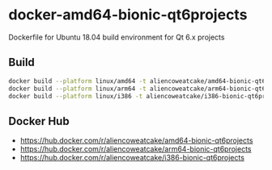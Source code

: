# docker-amd64-bionic-qt6projects
Dockerfile for Ubuntu 18.04 build environment for Qt 6.x projects

## Build

```bash
docker build --platform linux/amd64 -t aliencoweatcake/amd64-bionic-qt6projects:qt6.8.0 .
docker build --platform linux/arm64 -t aliencoweatcake/arm64-bionic-qt6projects:qt6.8.0 .
docker build --platform linux/i386 -t aliencoweatcake/i386-bionic-qt6projects:qt6.8.0 .
```

## Docker Hub

* https://hub.docker.com/r/aliencoweatcake/amd64-bionic-qt6projects
* https://hub.docker.com/r/aliencoweatcake/arm64-bionic-qt6projects
* https://hub.docker.com/r/aliencoweatcake/i386-bionic-qt6projects
